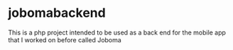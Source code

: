 # jobomabackend
This is a php project intended to be used as a back end for the mobile app that I worked on before called Joboma
